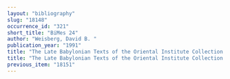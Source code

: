 ```yaml
---
layout: "bibliography"
slug: "18148"
occurrence_id: "321"
short_title: "BiMes 24"
author: "Weisberg, David B. "
publication_year: "1991"
title: "The Late Babylonian Texts of the Oriental Institute Collection. (Bibliotheca Mesopotamica 24)"
title: "The Late Babylonian Texts of the Oriental Institute Collection. (Bibliotheca Mesopotamica 24)"
previous_item: "18151"
---
```

